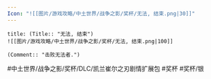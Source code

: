 ```yaml
---
Icon: "![[图片/游戏攻略/中土世界/战争之影/奖杯/无法, 结束.png|30]]"
---
```

```ad-common-silver-trophy
title: (Title:: "无法, 结束")
![[图片/游戏攻略/中土世界/战争之影/奖杯/无法, 结束.png|100]]

(Comment:: "击败无法者.")
```

#中土世界/战争之影/奖杯/DLC/凯兰崔尔之刃剧情扩展包 #奖杯 #奖杯/银

